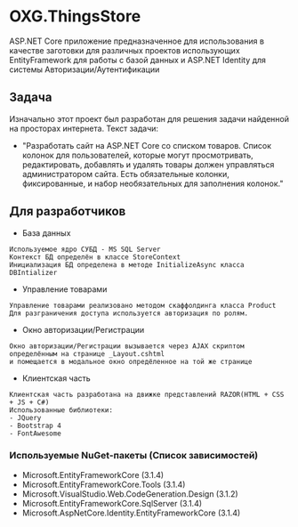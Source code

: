 # OXG.ThingsStore
ASP.NET Core приложение предназначенное для использования в качестве заготовки для различных проектов использующих EntityFramework для работы с базой данных и ASP.NET Identity для системы Авторизации/Аутентификации

## Задача

Изначально этот проект был разработан для решения задачи найденной на просторах интернета. 
Текст задачи:
- "Разработать сайт на ASP.NET Core со списком товаров. Список колонок для пользователей, которые могут просмотривать, редактировать, добавлять и удалять товары должен управляться администратором сайта. Есть обязательные колонки, фиксированные, и набор необязательных для заполнения колонок."

## Для разработчиков
- База данных
```
Используемое ядро СУБД - MS SQL Server
Контекст БД определён в классе StoreContext
Инициализация БД определена в методе InitializeAsync класса  DBIntializer 
```
- Управление товарами
```
Управление товарами реализовано методом скаффолдинга класса Product
Для разграничения доступа используется авторизация по ролям.
```
- Окно авторизации/Регистрации
```
Окно авторизации/Регистрации вызывается через AJAX скриптом определённым на странице _Layout.cshtml
и помещается в модальное окно опредёленное на той же странице
```
- Клиентская часть
```
Клиентская часть разработана на движке представлений RAZOR(HTML + CSS + JS + C#)
Использованные библиотеки:
- JQuery
- Bootstrap 4
- FontAwesome
```
### Используемые NuGet-пакеты (Список зависимостей)

* Microsoft.EntityFrameworkCore (3.1.4)
* Microsoft.EntityFrameworkCore.Tools (3.1.4)
* Microsoft.VisualStudio.Web.CodeGeneration.Design (3.1.2)
* Microsoft.EntityFrameworkCore.SqlServer (3.1.4)
* Microsoft.AspNetCore.Identity.EntityFrameworkCore (3.1.4)
